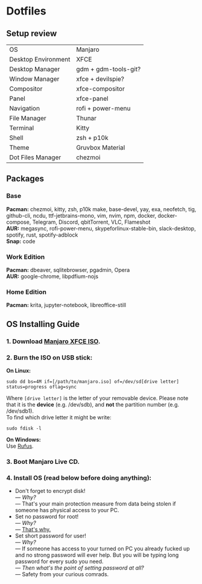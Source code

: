 # Dotfiles


## Setup review
|  |  |
|--|--|
| OS | Manjaro |
| Desktop Environment | XFCE |
| Desktop Manager | gdm + gdm-tools-git? |
| Window Manager | xfce + devilspie? |
| Compositor | xfce-compositor |
| Panel | xfce-panel |
| Navigation | rofi + power-menu |
| File Manager | Thunar |
| Terminal | Kitty |
| Shell | zsh + p10k |
| Theme | Gruvbox Material |
| Dot Files Manager | chezmoi |


## Packages

### Base
**Pacman:**
chezmoi, kitty, zsh, p10k
make, base-devel, yay, exa, neofetch, tig, github-cli, ncdu,
ttf-jetbrains-mono,
vim, nvim, npm, docker, docker-compose,
Telegram, Discord, qbitTorrent, VLC, Flameshot  
**AUR:** megasync, rofi-power-menu, skypeforlinux-stable-bin, slack-desktop,
spotify, rust, spotify-adblock  
**Snap:** code

### Work Edition
**Pacman:** dbeaver, sqlitebrowser, pgadmin, Opera  
**AUR:** google-chrome, libpdfium-nojs

### Home Edition
**Pacman:** krita, jupyter-notebook, libreoffice-still


## OS Installing Guide

### 1. Download [Manjaro XFCE ISO](https://manjaro.org/downloads/official/xfce/).
### 2. Burn the ISO on USB stick:

**On Linux:**  
```shell
sudo dd bs=4M if=[/path/to/manjaro.iso] of=/dev/sd[drive letter] status=progress oflag=sync
```  
Where `[drive letter]` is the letter of your removable device. Please note that it is the **device** (e.g. /dev/sdb), and **not** the partition number (e.g. /dev/sdb1).  
To find which drive letter it might be write:
```shell
sudo fdisk -l 
```

**On Windows:**  
Use [Rufus](http://rufus.ie/en/).

### 3. Boot Manjaro Live CD.
### 4. Install OS (read below before doing anything):
- Don't forget to encrypt disk!  
— *Why?*  
— That's your main protection measure from data being stolen if someone has physical access to your PC.
- Set no password for root!  
— *Why?*  
— [That's why.](https://help.ubuntu.com/community/RootSudo#Advantages_and_Disadvantages)  
- Set short password for user!  
— *Why?*  
— If someone has access to your turned on PC you already fucked up and no strong password will ever help. But you will be typing long password for every sudo you need.  
— *Then what's the point of setting password at all?*  
— Safety from your curious comrads.
